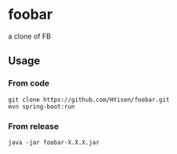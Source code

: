 # foobar

a clone of FB

## Usage

### From code

```
git clone https://github.com/HYisen/foobar.git
mvn spring-boot:run
```

### From release

```
java -jar foobar-X.X.X.jar
```
